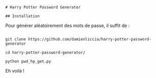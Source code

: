     # Harry Potter Password Generator

    ## Installation

Pour générer aléatoirement des mots de passe, il suffit de :

```{bash}

git clone https://github.com/damienliccia/harry-potter-password-generator

cd harry-potter-password-generator/

python pwd_hp_get.py
```

Eh voilà !
